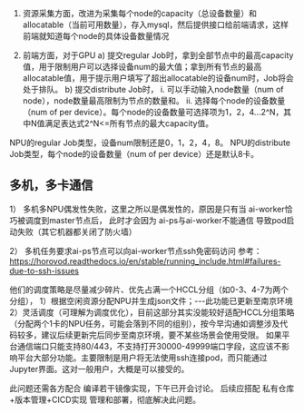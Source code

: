 1.	资源采集方面，改进为采集每个node的capacity（总设备数量）和allocatable（当前可用数量），存入mysql，然后提供接口给前端请求，这样前端就知道每个node的具体设备数量情况

2.	前端方面，对于GPU
a)	提交regular Job时，拿到全部节点中的最高capacity值，用于限制用户可以选择设备num的最大值；拿到所有节点的最高allocatable值，用于提示用户填写了超出allocatable的设备num时，Job将会处于排队。
b)	提交distribute Job时，
i.	可以手动输入node数量（num of node），node数量最高限制为节点的数量和。
ii.	选择每个node的设备数量（num of per device）。每个node的设备数量可选择项为1，2，4…2^N，其中N值满足表达式2^N<=所有节点的最大capacity值。

NPU的regular Job类型，设备num限制还是0，1，2，4，8。
NPU的distribute Job类型，每个node的设备数量（num of per device）还是默认8卡。



多机，多卡通信
--------------------------------------------------------------------------------------

1）	多机多NPU偶发性失败，这里之所以是偶发性的，原因是只有当 ai-worker恰巧被调度到master节点后，
此时才会因为 ai-ps与ai-worker不能通信 导致pod启动失败（其它机器都关闭了防火墙）

2）	多机任务要求ai-ps节点可以向ai-worker节点ssh免密码访问
参考：https://horovod.readthedocs.io/en/stable/running_include.html#failures-due-to-ssh-issues 



他们的调度策略是尽量减少碎片、优先占满一个HCCL分组（如0-3、4-7为两个分组），
1）根据空闲资源分配NPU并生成json文件；---此功能已更新至南京环境
2）灵活调度（可理解为调度优化），目前这部分其实没能较好适配HCCL分组策略（分配两个1卡的NPU任务，可能会落到不同的组别），按今早沟通如调整涉及代码较多，建议后续更新完后同步至南京环境，要不某些场景会使用受限。
如果平台通信端口只能支持80/443，不支持打开30000-49999端口字段，这应该不影响平台大部分功能。主要限制是用户将无法使用ssh连接pod，而只能通过Jupyter界面。这对一般用户，大概是可以接受的。

此问题还需各方配合 编译若干镜像实现，下午已开会讨论。
后续应搭配 私有仓库+版本管理+CICD实现 管理和部署，彻底解决此问题。

